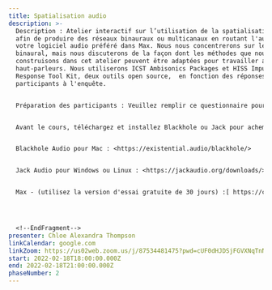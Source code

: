 ```yaml
---
title: Spatialisation audio
description: >-
  Description : Atelier interactif sur l’utilisation de la spatialisation audio
  afin de produire des réseaux binauraux ou multicanaux en routant l'audio de
  votre logiciel audio préféré dans Max. Nous nous concentrerons sur le
  binaural, mais nous discuterons de la façon dont les méthodes que nous
  construisons dans cet atelier peuvent être adaptées pour travailler avec des
  haut-parleurs. Nous utiliserons ICST Ambisonics Packages et HISS Impulse
  Response Tool Kit, deux outils open source,  en fonction des réponses des
  participants à l'enquête.


  Préparation des participants : Veuillez remplir ce questionnaire pour me permettre d'élaborer un cours répondant au mieux à vos besoins <https://forms.gle/A52FX9VtTqHC6zYy7>


  Avant le cours, téléchargez et installez Blackhole ou Jack pour acheminer l'audio sur votre ordinateur (ils sont également utiles pour la diffusion en continu avec OBS ou Zoom !)


  Blackhole Audio pour Mac : <https://existential.audio/blackhole/>


  Jack Audio pour Windows ou Linux : <https://jackaudio.org/downloads/>


  Max - (utilisez la version d'essai gratuite de 30 jours) :[ https://cycling74.com/downloads](https://cycling74.com/downloads)




  <!--EndFragment-->
presenter: Chloe Alexandra Thompson
linkCalendar: google.com
linkZoom: https://us02web.zoom.us/j/87534481475?pwd=cUF0dHJDSjFGVXNqTnNiNm9HSC9NUT09
start: 2022-02-18T18:00:00.000Z
end: 2022-02-18T21:00:00.000Z
phaseNumber: 2
---
```

